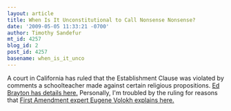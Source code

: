 ```yaml
---
layout: article
title: When Is It Unconstitutional to Call Nonsense Nonsense?
date: '2009-05-05 11:33:21 -0700'
author: Timothy Sandefur
mt_id: 4257
blog_id: 2
post_id: 4257
basename: when_is_it_unco
---
```

A court in California has ruled that the Establishment Clause was violated by comments a schoolteacher made against certain religious propositions. [Ed Brayton has details here.](http://scienceblogs.com/dispatches/2009/05/california_teacher_liable_for.php) Personally, I'm troubled by the ruling for reasons that [First Amendment expert Eugene Volokh explains here.](http://volokh.com/archives/archive_2009_05_03-2009_05_09.shtml#1241482252)
